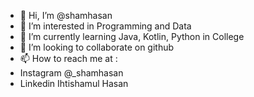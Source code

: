 - 👋 Hi, I’m @shamhasan
- 👀 I’m interested in Programming and Data
- 🌱 I’m currently learning Java, Kotlin, Python in College
- 💞️ I’m looking to collaborate on github
- 📫 How to reach me at :
-    Instagram @_shamhasan
-    Linkedin Ihtishamul Hasan

<!---
shamhasan/shamhasan is a ✨ special ✨ repository because its `README.md` (this file) appears on your GitHub profile.
You can click the Preview link to take a look at your changes.
--->
